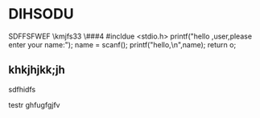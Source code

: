 # DIHSODU
SDFFSFWEF
\kmjfs33
\\\###4
#incldue <stdio.h>
printf("hello ,user,please enter your name:");
name = scanf();
printf("hello,\n",name);
return o;
## khkjhjkk;jh
sdfhidfs


testr ghfugfgjfv
